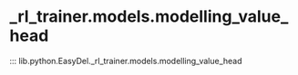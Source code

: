 # _rl_trainer.models.modelling_value_head
::: lib.python.EasyDel._rl_trainer.models.modelling_value_head